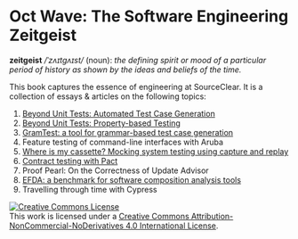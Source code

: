 # Oct Wave: The Software Engineering Zeitgeist

**zeitgeist** _/ˈzʌɪtɡʌɪst/_ (noun):
_the defining spirit or mood of a particular period of history as shown by the ideas and beliefs of the time._

This book captures the essence of engineering at SourceClear. It is a collection of essays & articles on the following topics:

1. [Beyond Unit Tests: Automated Test Case Generation](chapters/01-automated-test-case-generation.md)
1. [Beyond Unit Tests: Property-based Testing](chapters/02-property-based-testing.md)
1. [GramTest: a tool for grammar-based test case generation](chapters/grammar.md)
1. Feature testing of command-line interfaces with Aruba
1. [Where is my cassette? Mocking system testing using capture and replay](chapters/03-where-is-my-casette.md)
1. [Contract testing with Pact](chapters/05-contract.md)
1. Proof Pearl: On the Correctness of Update Advisor
1. [EFDA: a benchmark for software composition analysis tools](chapters/06-efda.md)
1. Travelling through time with Cypress

<a rel="license" href="http://creativecommons.org/licenses/by-nc-nd/4.0/"><img alt="Creative Commons License" style="border-width:0" src="https://i.creativecommons.org/l/by-nc-nd/4.0/88x31.png" /></a><br />This work is licensed under a <a rel="license" href="http://creativecommons.org/licenses/by-nc-nd/4.0/">Creative Commons Attribution-NonCommercial-NoDerivatives 4.0 International License</a>.
